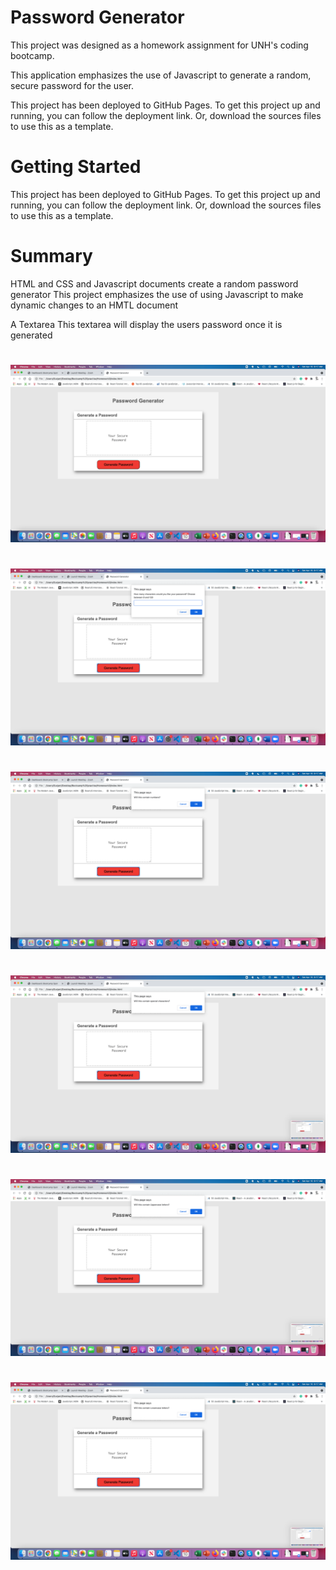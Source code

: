 # Password Generator

This project was designed as a homework assignment for UNH's coding bootcamp.

This application emphasizes the use of Javascript to generate a random, secure password for the user.

This project has been deployed to GitHub Pages. To get this project up and running, you can follow the deployment link. Or, download the sources files to use this as a template.

# Getting Started

This project has been deployed to GitHub Pages. To get this project up and running, you can follow the deployment link. Or, download the sources files to use this as a template.

# Summary

HTML and CSS and Javascript documents create a random password generator
This project emphasizes the use of using Javascript to make dynamic changes to an HMTL document

A Textarea
This textarea will display the users password once it is generated

#

![screentshot1](./assets/images/screenshot1.png)

#

![screentshot2](./assets/images/screenshot2.png)

#

![screentshot3](./assets/images/screenshot3.png)

#

![screentshot4](./assets/images/screenshot4.png)

#

![screentshot5](./assets/images/screenshot5.png)

#

![screentshot6](./assets/images/screenshot6.png)
